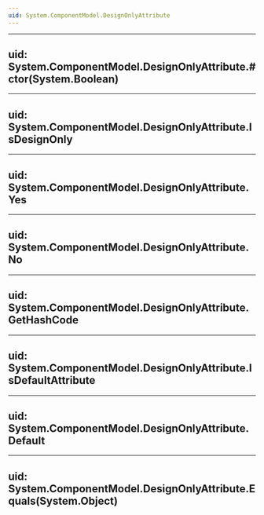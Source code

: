```yaml
---
uid: System.ComponentModel.DesignOnlyAttribute
---
```


---
uid: System.ComponentModel.DesignOnlyAttribute.#ctor(System.Boolean)
---

---
uid: System.ComponentModel.DesignOnlyAttribute.IsDesignOnly
---

---
uid: System.ComponentModel.DesignOnlyAttribute.Yes
---

---
uid: System.ComponentModel.DesignOnlyAttribute.No
---

---
uid: System.ComponentModel.DesignOnlyAttribute.GetHashCode
---

---
uid: System.ComponentModel.DesignOnlyAttribute.IsDefaultAttribute
---

---
uid: System.ComponentModel.DesignOnlyAttribute.Default
---

---
uid: System.ComponentModel.DesignOnlyAttribute.Equals(System.Object)
---
